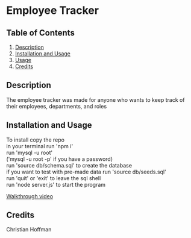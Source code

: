 # Employee Tracker

## Table of Contents
  1. [Description](#description)
  2. [Installation and Usage](#installation-and-usage)
  3. [Usage](#usage)
  4. [Credits](#credits)

## Description
The employee tracker was made for anyone who wants to keep track of their employees, departments, and roles

## Installation and Usage
To install copy the repo \
in your terminal run 'npm i' \
run 'mysql -u root' \
('mysql -u root -p' if you have a password) \
run 'source db/schema.sql' to create the database \
if you want to test with pre-made data run 'source db/seeds.sql' \
run 'quit' or 'exit' to leave the sql shell \
run 'node server.js' to start the program

[Walkthrough video](https://drive.google.com/file/d/16M8zeyItcT59EJi5SrU4ual_U72YgIzg/view?usp=sharing)

## Credits
Christian Hoffman